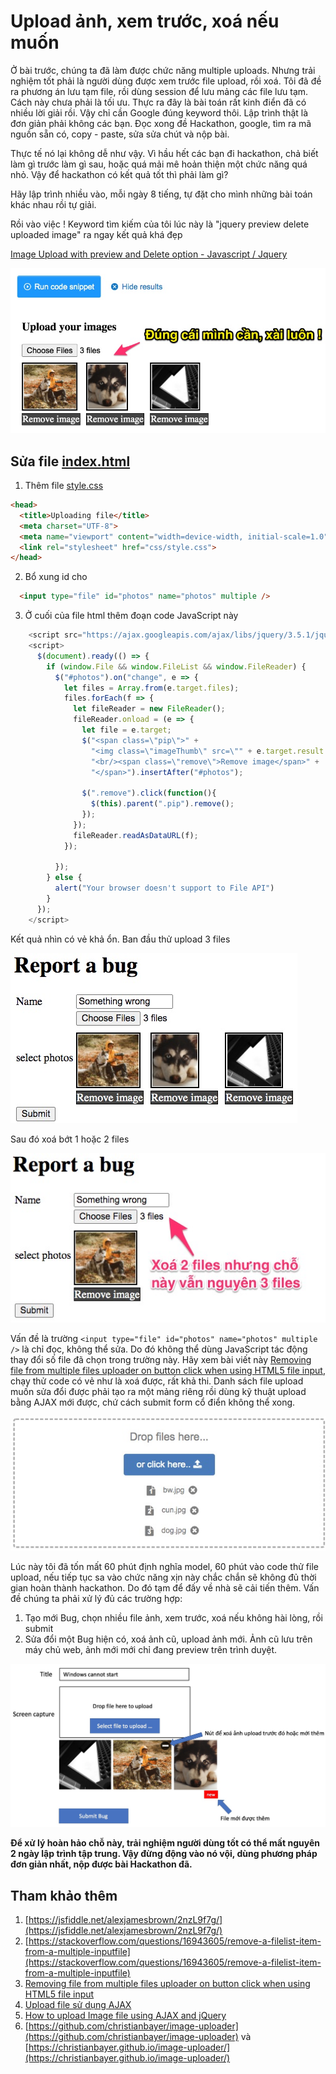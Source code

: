 # Upload ảnh, xem trước, xoá nếu muốn

Ở bài trước, chúng ta đã làm được chức năng multiple uploads. Nhưng trải nghiệm tốt phải là người dùng được xem trước file upload, rồi xoá. Tôi đã đề ra phương án lưu tạm file, rồi dùng session để lưu mảng các file lưu tạm. Cách này chưa phải là tối ưu. Thực ra đây là bài toán rất kinh điển đã có nhiều lời giải rồi. Vậy chỉ cần Google đúng keyword thôi. Lập trình thật là đơn giản phải không các bạn. Đọc xong đề Hackathon, google, tìm ra mã nguồn sẵn có, copy - paste, sửa sửa chút và nộp bài.

Thực tế nó lại không dễ như vậy. Vì hầu hết các bạn đi hackathon, chả biết làm gì trước làm gì sau, hoặc quá mải mê hoản thiện một chức năng quá nhỏ. Vậy để hackathon có kết quả tốt thì phải làm gì?

Hãy lập trình nhiều vào, mỗi ngày 8 tiếng, tự đặt cho mình những bài toán khác nhau rồi tự giải.

Rồi vào việc ! Keyword tìm kiếm của tôi lúc này là "jquery preview delete uploaded image" ra ngay kết quả khá đẹp

[Image Upload with preview and Delete option - Javascript / Jquery](https://stackoverflow.com/questions/37205438/image-upload-with-preview-and-delete-option-javascript-jquery)

![](images/upload_preview_delete.jpg)

## Sửa file [index.html](src/main/resources/templates/index.html)

1. Thêm file [style.css](src/main/resources/static/css/style.css)
  ```html
  <head>
    <title>Uploading file</title>
    <meta charset="UTF-8">
    <meta name="viewport" content="width=device-width, initial-scale=1.0">
    <link rel="stylesheet" href="css/style.css">
  </head>
  ```
2. Bổ xung id cho 
```html
  <input type="file" id="photos" name="photos" multiple />
```
3. Ở cuối của file html thêm đoạn code JavaScript này
```javascript
    <script src="https://ajax.googleapis.com/ajax/libs/jquery/3.5.1/jquery.min.js"></script>
    <script>
      $(document).ready(() => {
        if (window.File && window.FileList && window.FileReader) {
          $("#photos").on("change", e => {
            let files = Array.from(e.target.files);
            files.forEach(f => {
              let fileReader = new FileReader();
              fileReader.onload = (e => {
                let file = e.target;
                $("<span class=\"pip\">" +
                  "<img class=\"imageThumb\" src=\"" + e.target.result + "\" title=\"" + file.name + "\"/>" +
                  "<br/><span class=\"remove\">Remove image</span>" +
                  "</span>").insertAfter("#photos");

                $(".remove").click(function(){
                  $(this).parent(".pip").remove();
                });
              });
              fileReader.readAsDataURL(f);
            });

          });
        } else {
          alert("Your browser doesn't support to File API")
        }
      });
    </script>
```

Kết quả nhìn có vẻ khả ổn. Ban đầu thử upload 3 files

![](images/upload3files.jpg)

Sau đó xoá bớt 1 hoặc 2 files

![](images/cannot_delete_input_files.jpg)

Vấn đề là trường ```<input type="file" id="photos" name="photos" multiple />``` là chỉ đọc, không thể sửa. Do đó không thể dùng JavaScript tác động thay đổi số file đã chọn trong trường này. Hãy xem bài viết này [Removing file from multiple files uploader on button click when using HTML5 file input](https://stackoverflow.com/questions/32062876/removing-file-from-multiple-files-uploader-on-button-click-when-using-html5-file), chạy thử code có vẻ như là xoá được, rất khả thi. Danh sách file upload muốn sửa đổi được phải tạo ra một mảng riêng rồi dùng kỹ thuật upload bằng AJAX mới được, chứ cách submit form cổ điển không thể xong.

![](images/upload_drop_zone.jpg)

Lúc này tôi đã tốn mất 60 phút định nghĩa model, 60 phút vào code thử file upload, nếu tiếp tục sa vào chức năng xịn này chắc chắn sẽ không đủ thời gian hoàn thành hackathon. Do đó tạm để đấy về nhà sẽ cải tiến thêm. Vấn đề chúng ta phải xử lý đủ các trường hợp:

1. Tạo mới Bug, chọn nhiều file ảnh, xem trước, xoá nếu không hài lòng, rồi submit
2. Sửa đổi một Bug hiện có, xoá ảnh cũ, upload ảnh mới. Ảnh cũ lưu trên máy chủ web, ảnh mới mới chỉ đang preview trên trình duyệt.

![](images/uploadux.jpg)

**Để xử lý hoàn hảo chỗ này, trải nghiệm người dùng tốt có thể mất nguyên 2 ngày lập trình tập trung. Vậy đừng động vào nó vội, dùng phương pháp đơn giản nhất, nộp được bài Hackathon đã.**


## Tham khảo thêm
1. [https://jsfiddle.net/alexjamesbrown/2nzL9f7g/](https://jsfiddle.net/alexjamesbrown/2nzL9f7g/)
2. [https://stackoverflow.com/questions/16943605/remove-a-filelist-item-from-a-multiple-inputfile](https://stackoverflow.com/questions/16943605/remove-a-filelist-item-from-a-multiple-inputfile)
3. [Removing file from multiple files uploader on button click when using HTML5 file input
](https://stackoverflow.com/questions/32062876/removing-file-from-multiple-files-uploader-on-button-click-when-using-html5-file)
4. [Upload file sử dụng AJAX](https://blog.teamtreehouse.com/uploading-files-ajax)
5. [How to upload Image file using AJAX and jQuery](https://makitweb.com/how-to-upload-image-file-using-ajax-and-jquery/)
6. [https://github.com/christianbayer/image-uploader](https://github.com/christianbayer/image-uploader) và [https://christianbayer.github.io/image-uploader/](https://christianbayer.github.io/image-uploader/)
